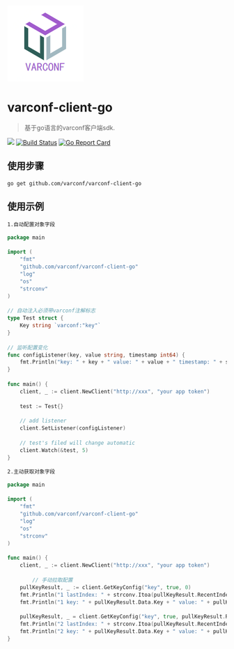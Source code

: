 ![logo](https://github.com/varconf/varconf-doc/blob/master/images/logo.png) 
# varconf-client-go
> 基于go语言的varconf客户端sdk.

![](https://img.shields.io/badge/language-go-cccfff.svg)
[![Build Status](https://travis-ci.org/varconf/varconf-client-go.svg?branch=master)](https://travis-ci.org/varconf/varconf-client-go)
[![Go Report Card](https://goreportcard.com/badge/github.com/varconf/varconf-client-go)](https://goreportcard.com/report/github.com/varconf/varconf-client-go)

## 使用步骤
```
go get github.com/varconf/varconf-client-go
```

## 使用示例
`1.自动配置对象字段`
```go
package main

import (
	"fmt"
	"github.com/varconf/varconf-client-go"
	"log"
	"os"
	"strconv"
)

// 自动注入必须带varconf注解标志
type Test struct {
	Key string `varconf:"key"`
}

// 监听配置变化
func configListener(key, value string, timestamp int64) {
	fmt.Println("key: " + key + " value: " + value + " timestamp: " + strconv.Itoa(int(timestamp)))
}

func main() {
	client, _ := client.NewClient("http://xxx", "your app token")

	test := Test{}

	// add listener
	client.SetListener(configListener)

	// test's filed will change automatic
	client.Watch(&test, 5)
}
```

`2.主动获取对象字段`
```go
package main

import (
	"fmt"
	"github.com/varconf/varconf-client-go"
	"log"
	"os"
	"strconv"
)

func main() {
	client, _ := client.NewClient("http://xxx", "your app token")

    	// 手动拉取配置
	pullKeyResult, _ := client.GetKeyConfig("key", true, 0)
	fmt.Println("1 lastIndex: " + strconv.Itoa(pullKeyResult.RecentIndex))
	fmt.Println("1 key: " + pullKeyResult.Data.Key + " value: " + pullKeyResult.Data.Value + " timestamp: " + strconv.Itoa(int(pullKeyResult.Data.Timestamp)))

	pullKeyResult, _ = client.GetKeyConfig("key", true, pullKeyResult.RecentIndex)
	fmt.Println("2 lastIndex: " + strconv.Itoa(pullKeyResult.RecentIndex))
	fmt.Println("2 key: " + pullKeyResult.Data.Key + " value: " + pullKeyResult.Data.Value + " timestamp: " + strconv.Itoa(int(pullKeyResult.Data.Timestamp)))
}
```

